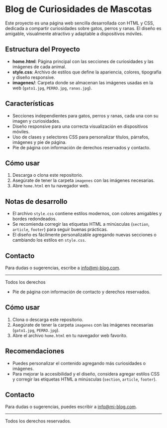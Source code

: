 # Blog de Curiosidades de Mascotas

Este proyecto es una página web sencilla desarrollada con HTML y CSS, dedicada a compartir curiosidades sobre gatos, perros y ranas. El diseño es amigable, visualmente atractivo y adaptable a dispositivos móviles.

## Estructura del Proyecto

- **home.html**: Página principal con las secciones de curiosidades y las imágenes de cada animal.
- **style.css**: Archivo de estilos que define la apariencia, colores, tipografía y diseño responsive.
- **imagenes/**: Carpeta donde se almacenan las imágenes usadas en la web (`gato1.jpg`, `PERRO.jpg`, `ranas.jpg`).

## Características

- Secciones independientes para gatos, perros y ranas, cada una con su imagen y curiosidades.
- Diseño responsive para una correcta visualización en dispositivos móviles.
- Uso de clases y selectores CSS para personalizar títulos, párrafos, imágenes y pie de página.
- Pie de página con información de derechos reservados y contacto.

## Cómo usar

1. Descarga o clona este repositorio.
2. Asegúrate de tener la carpeta `imagenes` con las imágenes necesarias.
3. Abre `home.html` en tu navegador web.

## Notas de desarrollo

- El archivo `style.css` contiene estilos modernos, con colores amigables y bordes redondeados.
- Se recomienda corregir las etiquetas HTML a minúsculas (`section`, `article`, `footer`) para seguir buenas prácticas.
- El diseño es fácilmente personalizable agregando nuevas secciones o cambiando los estilos en `style.css`.

## Contacto

Para dudas o sugerencias, escribe a [info@mi-blog.com](mailto:info@mi-blog.com).

---

Todos los derechos
- Pie de página con información de contacto y derechos reservados.

## Cómo usar

1. Clona o descarga este repositorio.
2. Asegúrate de tener la carpeta `imagenes` con las imágenes necesarias (`gato1.jpg`, `PERRO.jpg`).
3. Abre el archivo `home.html` en tu navegador web favorito.

## Recomendaciones

- Puedes personalizar el contenido agregando más curiosidades o imágenes.
- Para mejorar la accesibilidad y el diseño, considera agregar estilos CSS y corregir las etiquetas HTML a minúsculas (`section`, `article`, `footer`).

## Contacto

Para dudas o sugerencias, puedes escribir a [info@mi-blog.com](mailto:info@mi-blog.com).

---
Todos los derechos reservados.